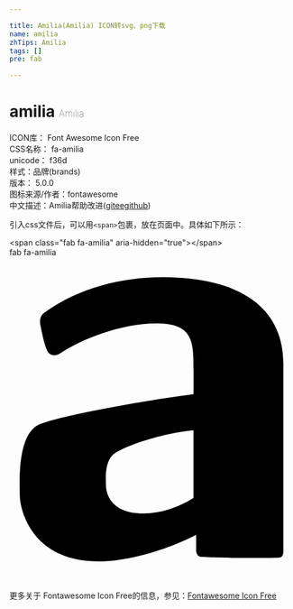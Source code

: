 ```yaml
---

title: Amilia(Amilia) ICON转svg、png下载
name: amilia
zhTips: Amilia
tags: []
pre: fab

---
```


# amilia  <small style="font-size: 60%;font-weight: 100">Amilia</small>


<div class="detail-page">
<p>
<span>
ICON库：
<span class="badge-secondary badge">Font Awesome Icon Free</span> 
</span>
<br/>
<span>
CSS名称：
<span class="badge-secondary badge">fa-amilia</span> 
</span>
<br/>
<span>
unicode：
<span class="badge-secondary badge">f36d</span> 
<copy-btn content='f36d' btn-title=""></copy-btn>
<copy-btn :content='String.fromCodePoint(parseInt("f36d", 16))' btn-title="复制U"></copy-btn>
</span><br/><span>样式：<span class="badge-light badge">品牌(brands)</span></span>
<br/>
<span>
版本：
<span class="badge-secondary badge">5.0.0</span> 
</span>
<br/>
<span>图标来源/作者：<span class="badge-light badge">fontawesome</span></span> 
<br/>
<span class="zh-detail">中文描述：<span class="badge-primary badge">Amilia</span><span class="help-link"><span>帮助改进</span>(<a href="https://gitee.com/liuwave/icon-helper/edit/master/json/fontawesome/brands/amilia.json" target="_blank" rel="noopener noreferrer">gitee</a><a href="https://github.com/liuwave/icon-helper/edit/master/json/fontawesome/brands/amilia.json" target="_blank" rel="noopener noreferrer">github</a></span>)</span><br/>
</p>
</div>
<div class="alert alert-dark">
  <i class="fab fa-amilia fa-xs"></i>
  <i class="fab fa-amilia fa-sm"></i>
  <i class="fab fa-amilia fa-lg"></i>
  <i class="fab fa-amilia fa-2x"></i>
  <i class="fab fa-amilia fa-3x"></i>
  <i class="fab fa-amilia fa-5x"></i>
  <i class="fab fa-amilia fa-7x"></i>
</div>
<div>
  <p>引入css文件后，可以用<code>&lt;span&gt;</code>包裹，放在页面中。具体如下所示：    
  </p>
  <div class="alert alert-primary" style="font-size: 14px">
    &lt;span class="fab fa-amilia" aria-hidden="true"&gt;&lt;/span&gt;
    <copy-btn content='<span class="fab fa-amilia" aria-hidden="true"></span>'></copy-btn>
  </div>
  <div class="alert alert-secondary">
    <i class="fab fa-amilia"
    style="font-size: 24px"
    aria-hidden="true"></i> fab fa-amilia
    <copy-btn content="fab fa-amilia" btn-title="复制图标名称"></copy-btn>
  </div>
</div>
<div id="svg" class="svg-wrap">
<svg xmlns="http://www.w3.org/2000/svg" viewBox="0 0 448 512"><path d="M240.1 32c-61.9 0-131.5 16.9-184.2 55.4-5.1 3.1-9.1 9.2-7.2 19.4 1.1 5.1 5.1 27.4 10.2 39.6 4.1 10.2 14.2 10.2 20.3 6.1 32.5-22.3 96.5-47.7 152.3-47.7 57.9 0 58.9 28.4 58.9 73.1v38.5C203 227.7 78.2 251 46.7 264.2 11.2 280.5 16.3 357.7 16.3 376s15.2 104 124.9 104c47.8 0 113.7-20.7 153.3-42.1v25.4c0 3 2.1 8.2 6.1 9.1 3.1 1 50.7 2 59.9 2s62.5.3 66.5-.7c4.1-1 5.1-6.1 5.1-9.1V168c-.1-80.3-57.9-136-192-136zm50.2 348c-21.4 13.2-48.7 24.4-79.1 24.4-52.8 0-58.9-33.5-59-44.7 0-12.2-3-42.7 18.3-52.9 24.3-13.2 75.1-29.4 119.8-33.5z"/></svg>
</div>
<detail full-name='fa-amilia'></detail>
    
<div><p>更多关于  Fontawesome Icon Free的信息，参见：<a target="_blank" href="https://iconhelper.cn/fontawesome.html">Fontawesome Icon Free</a>
</p></div>
